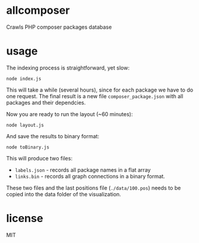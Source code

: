 # allcomposer

Crawls PHP composer packages database

# usage

The indexing process is straightforward, yet slow:

``` shell
node index.js
```

This will take a while (several hours), since for each package we have to do one
request. The final result is a new file `composer_package.json` with all packages
and their dependcies.

Now you are ready to run the layout (~60 minutes):

```
node layout.js
```

And save the results to binary format:

```
node toBinary.js
```

This will produce two files:

* `labels.json` - records all package names in a flat array
* `links.bin` - records all graph connections in a binary format.

These two files and the last positions file (`./data/100.pos`) needs to be copied
into the data folder of the visualization.

# license

MIT
